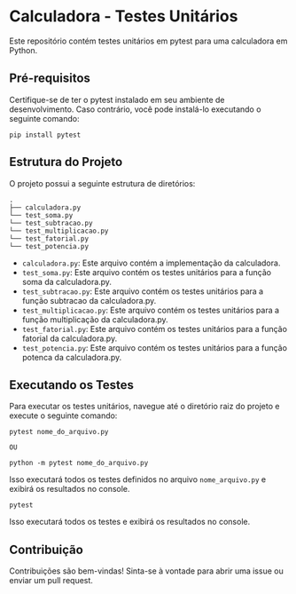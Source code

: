 # Calculadora - Testes Unitários

Este repositório contém testes unitários em pytest para uma calculadora em Python.

## Pré-requisitos

Certifique-se de ter o pytest instalado em seu ambiente de desenvolvimento. Caso contrário, você pode instalá-lo executando o seguinte comando:

```
pip install pytest
```

## Estrutura do Projeto

O projeto possui a seguinte estrutura de diretórios:

```
.
├── calculadora.py
└── test_soma.py
└── test_subtracao.py
└── test_multiplicacao.py
└── test_fatorial.py
└── test_potencia.py

```

- `calculadora.py`: Este arquivo contém a implementação da calculadora.
- `test_soma.py`: Este arquivo contém os testes unitários para a função soma da calculadora.py.
- `test_subtracao.py`: Este arquivo contém os testes unitários para a função subtracao da calculadora.py.
- `test_multiplicacao.py`: Este arquivo contém os testes unitários para a função multiplicação da calculadora.py.
- `test_fatorial.py`: Este arquivo contém os testes unitários para a função fatorial da calculadora.py.
- `test_potencia.py`: Este arquivo contém os testes unitários para a função potenca da calculadora.py.

## Executando os Testes

Para executar os testes unitários, navegue até o diretório raiz do projeto e execute o seguinte comando:
```
pytest nome_do_arquivo.py 

OU 

python -m pytest nome_do_arquivo.py
```
Isso executará todos os testes definidos no arquivo `nome_arquivo.py` e exibirá os resultados no console.

```
pytest 
```

Isso executará todos os testes e exibirá os resultados no console.

## Contribuição

Contribuições são bem-vindas! Sinta-se à vontade para abrir uma issue ou enviar um pull request.


